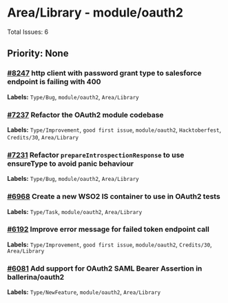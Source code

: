 # Area/Library - module/oauth2

Total Issues: 6

## Priority: None

### [#8247](https://github.com/ballerina-platform/ballerina-library/issues/8247) http client with password grant type to salesforce endpoint is failing with 400
**Labels:** `Type/Bug`, `module/oauth2`, `Area/Library`

### [#7237](https://github.com/ballerina-platform/ballerina-library/issues/7237) Refactor the OAuth2 module codebase
**Labels:** `Type/Improvement`, `good first issue`, `module/oauth2`, `Hacktoberfest`, `Credits/30`, `Area/Library`

### [#7231](https://github.com/ballerina-platform/ballerina-library/issues/7231) Refactor `prepareIntrospectionResponse` to use ensureType to avoid panic behaviour
**Labels:** `Type/Bug`, `module/oauth2`, `Area/Library`

### [#6968](https://github.com/ballerina-platform/ballerina-library/issues/6968) Create a new WSO2 IS container to use in OAuth2 tests
**Labels:** `Type/Task`, `module/oauth2`, `Area/Library`

### [#6192](https://github.com/ballerina-platform/ballerina-library/issues/6192) Improve error message for failed token endpoint call
**Labels:** `Type/Improvement`, `good first issue`, `module/oauth2`, `Credits/30`, `Area/Library`

### [#6081](https://github.com/ballerina-platform/ballerina-library/issues/6081) Add support for OAuth2 SAML Bearer Assertion in ballerina/oauth2
**Labels:** `Type/NewFeature`, `module/oauth2`, `Area/Library`

